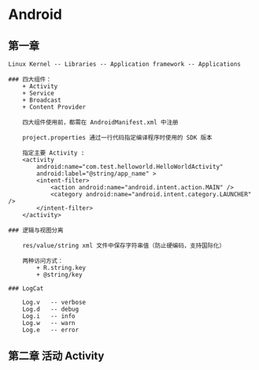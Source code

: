 # Android

## 第一章
	Linux Kernel -- Libraries -- Application framework -- Applications

	### 四大组件： 
		+ Activity
		+ Service
		+ Broadcast
		+ Content Provider

		四大组件使用前，都需在 AndroidManifest.xml 中注册

		project.properties 通过一行代码指定编译程序时使用的 SDK 版本

		指定主要 Activity :
		<activity
			android:name="com.test.helloworld.HelloWorldActivity"
			android:label="@string/app_name" >
			<intent-filter>
				<action android:name="android.intent.action.MAIN" />
				<category android:name="android.intent.category.LAUNCHER" />
			</intent-filter>
		</activity>

	### 逻辑与视图分离

		res/value/string xml 文件中保存字符串值（防止硬编码，支持国际化）

		两种访问方式：
			+ R.string.key
			+ @string/key

	### LogCat

		Log.v 	-- verbose
		Log.d 	-- debug
		Log.i 	-- info
		Log.w 	-- warn
		Log.e 	-- error

## 第二章 活动 Activity



